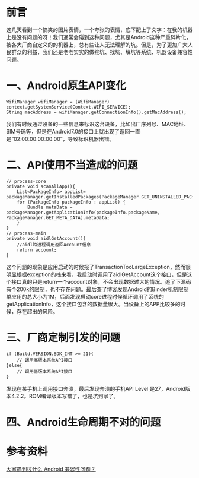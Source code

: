 # 前言

这几天看到一个搞笑的图片表情，一个夸张的表情，底下配上了文字：在我的机器上是没有问题的呀！我们通常会碰到这种问题，尤其是Android这种严重碎片化，被各大厂商自定义的的机器上，总有些让人无法理解的坑。但是，为了更加广大人民群众的利益，我们还是老老实实的做挖坑、找坑、填坑等系统、机器设备兼容性问题。

# 一、Android原生API变化

	WifiManager wifiManager = (WifiManager) context.getSystemService(Context.WIFI_SERVICE);
	String macAddress = wifiManager.getConnectionInfo().getMacAddress();

我们有时候通过设备的一些信息来标识这台设备，比如出厂序列号、MAC地址、SIM号码等，但是在Android7.0的接口上就出现了返回一直是“02:00:00:00:00:00”，导致标识机器出错。

# 二、API使用不当造成的问题
	// process-core
	private void scanAllApp(){
		List<PackageInfo> appList= packageManager.getInstalledPackages(PackageManager.GET_UNINSTALLED_PACKAGES);
		for (PackageInfo packageInfo : appList) {
            Bundle metaData = packageManager.getApplicationInfo(packageInfo.packageName, PackageManager.GET_META_DATA).metaData;
        }
    }
    // process-main
    private void aidlGetAccount(){
		//aidl跨进程调用返回Account信息
		return account;
    }

这个问题的现象是应用启动的时候报了TransactionTooLargeException，然而很明显根据exception的栈来看，我启动时调用了aidlGetAccount这个接口，但是这个接口真的只是return一个account对象，不会出现数据过大的情况。追了下源码有个200k的限制，也不存在问题。最后查了博客发现Android的Binder机制限制单应用的总大小为1M，后面发现启动core进程时候循环调用了系统的getApplicationInfo，这个接口包含的数据量很大。当设备上的APP比较多的时候，存在超出的风险。


# 三、厂商定制引发的问题

	if (Build.VERSION.SDK_INT >= 21){
	 	// 调用高版本系统API接口
	}else{
		// 调用低版本系统API接口
	}

发现在某手机上调用接口奔溃，最后发现奔溃的手机API Level 是27，Android版本4.2.2。ROM编译版本写错了，也是坑到家了。

# 四、Android生命周期不对的问题


# 参考资料
[大家遇到过什么 Android 兼容性问题？](https://www.zhihu.com/question/40300713)



